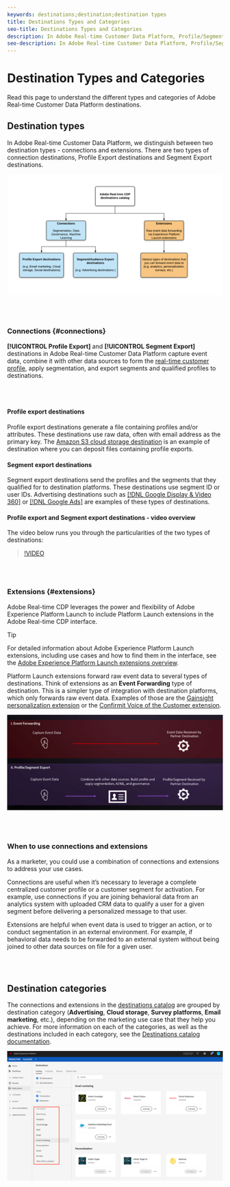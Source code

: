 ```yaml
---
keywords: destinations;destination;destination types
title: Destinations Types and Categories
seo-title: Destinations Types and Categories
description: In Adobe Real-time Customer Data Platform, Profile/Segment Export destinations capture event data, combine it with other data sources, apply segmentation, and export segments and qualified profiles to destinations. Experience Platform Launch extensions forward raw event data to several types of destinations. 
seo-description: In Adobe Real-time Customer Data Platform, Profile/Segment Export destinations capture event data, combine it with other data sources, apply segmentation, and export segments and qualified profiles to destinations. Experience Platform Launch extensions forward raw event data to several types of destinations.
---
```


# Destination Types and Categories

Read this page to understand the different types and categories of Adobe Real-time Customer Data Platform destinations.

## Destination types

In Adobe Real-time Customer Data Platform, we distinguish between two destination types - connections and extensions. There are two types of connection destinations, Profile Export destinations and Segment Export destinations. 

![Types of destinations](/help/rtcdp/destinations/assets/types-of-destinations.png)

<br>&nbsp;

### Connections {#connections}

**[!UICONTROL Profile Export]** and **[!UICONTROL Segment Export]** destinations in Adobe Real-time Customer Data Platform capture event data, combine it with other data sources to form the [real-time customer profile](/help/profile/home.md), apply segmentation, and export segments and qualified profiles to destinations. 

<br>&nbsp;

#### Profile export destinations

Profile export destinations generate a file containing profiles and/or attributes. These destinations use raw data, often with email address as the primary key. The [Amazon S3 cloud storage destination](/help/rtcdp/destinations/amazon-s3-destination.md) is an example of destination where you can deposit files containing profile exports.

#### Segment export destinations

Segment export destinations send the profiles and the segments that they qualified for to destination platforms. These destinations use segment ID or user IDs. Advertising destinations such as [[!DNL Google Display & Video 360]](/help/rtcdp/destinations/google-dv360-destination.md) or [[!DNL Google Ads]](/help/rtcdp/destinations/google-ads-destination.md) are examples of these types of destinations.

#### Profile export and Segment export destinations - video overview

The video below runs you through the particularities of the two types of destinations: 

>[!VIDEO](https://video.tv.adobe.com/v/29707?quality=12)

<br>&nbsp;

### Extensions {#extensions}

Adobe Real-time CDP leverages the power and flexibility of Adobe Experience Platform Launch to include Platform Launch extensions in the Adobe Real-time CDP interface. 

>[!TIP]
>
>For detailed information about Adobe Experience Platform Launch extensions, including use cases and how to find them in the interface, see the [Adobe Experience Platform Launch extensions overview](/help/rtcdp/destinations/experience-platform-launch-extensions.md).

Platform Launch extensions forward raw event data to several types of destinations. Think of extensions as an **Event Forwarding** type of destination. This is a simpler type of integration with destination platforms, which only forwards raw event data. Examples of those are the [Gainsight personalization extension](/help/rtcdp/destinations/gainsight-extension.md) or the [Confirmit Voice of the Customer extension](/help/rtcdp/destinations/confirmit-digital-feedback-extension.md).

![Experience Platform Launch extensions compared to other destinations](/help/rtcdp/destinations/assets/launch-and-other-destinations.png)

<br>&nbsp;

### When to use connections and extensions

As a marketer, you could use a combination of connections and extensions to address your use cases.

Connections are useful when it’s necessary to leverage a complete centralized customer profile or a customer segment for activation. For example, use connections if you are joining behavioral data from an analytics system with uploaded CRM data to qualify a user for a given segment before delivering a personalized message to that user.

Extensions are helpful when event data is used to trigger an action, or to conduct segmentation in an external environment. For example, if behavioral data needs to be forwarded to an external system without being joined to other data sources on file for a given user.

<br>&nbsp;

## Destination categories

The connections and extensions in the [destinations catalog](https://platform.adobe.com/destination/catalog) are grouped by destination category (**Advertising**, **Cloud storage**, **Survey platforms**, **Email marketing**, etc.), depending on the marketing use case that they help you achieve. For more information on each of the categories, as well as the destinations included in each category, see the [Destinations catalog documentation](/help/rtcdp/destinations/destinations-catalog.md).

![Destination categories](/help/rtcdp/destinations/assets/destination-categories-menu.png)

